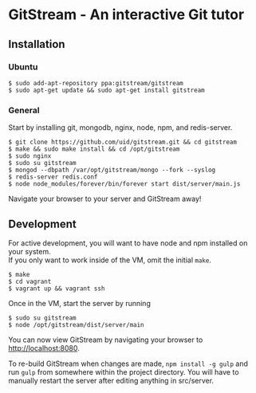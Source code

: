 # GitStream - An interactive Git tutor

## Installation

### Ubuntu

```
$ sudo add-apt-repository ppa:gitstream/gitstream
$ sudo apt-get update && sudo apt-get install gitstream
```

### General

Start by installing git, mongodb, nginx, node, npm, and redis-server.

```
$ git clone https://github.com/uid/gitstream.git && cd gitstream
$ make && sudo make install && cd /opt/gitstream
$ sudo nginx
$ sudo su gitstream
$ mongod --dbpath /var/opt/gitstream/mongo --fork --syslog
$ redis-server redis.conf
$ node node_modules/forever/bin/forever start dist/server/main.js
```

Navigate your browser to your server and GitStream away!

## Development

For active development, you will want to have node and npm installed on your system.  
If you only want to work inside of the VM, omit the initial `make`.

```
$ make
$ cd vagrant
$ vagrant up && vagrant ssh
```

Once in the VM, start the server by running

```
$ sudo su gitstream
$ node /opt/gitstream/dist/server/main
```

You can now view GitStream by navigating your browser to [http://localhost:8080](http://localhost:8080).

To re-build GitStream when changes are made, `npm install -g gulp` and run `gulp` from somewhere within the project directory. You will have to manually restart the server after editing anything in src/server.
